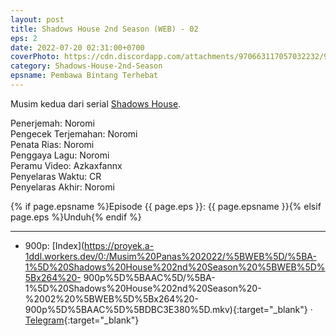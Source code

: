 ```yaml
---
layout: post
title: Shadows House 2nd Season (WEB) - 02
eps: 2
date: 2022-07-20 02:31:00+0700
coverPhoto: https://cdn.discordapp.com/attachments/970663117057032232/997691775911202958/mpv-shot0096.jpg
category: Shadows-House-2nd-Season
epsname: Pembawa Bintang Terhebat
---
```


Musim kedua dari serial [Shadows House](https://a-1fansub.github.io/Shadows-House-Paketan).

Penerjemah: Noromi<br>
Pengecek Terjemahan: Noromi<br>
Penata Rias: Noromi<br>
Penggaya Lagu: Noromi<br>
Peramu Video: Azkaxfannx<br>
Penyelaras Waktu: CR<br>
Penyelaras Akhir: Noromi<br>

{% if page.epsname %}Episode {{ page.eps }}: {{ page.epsname }}{% elsif page.eps %}Unduh{% endif %}

---
- 900p: [Index](https://proyek.a-1ddl.workers.dev/0:/Musim%20Panas%202022/%5BWEB%5D/%5BA-1%5D%20Shadows%20House%202nd%20Season%20%5BWEB%5D%5Bx264%20- 900p%5D%5BAAC%5D/%5BA-1%5D%20Shadows%20House%202nd%20Season%20-%2002%20%5BWEB%5D%5Bx264%20- 900p%5D%5BAAC%5D%5BDBC3E380%5D.mkv){:target="_blank"} &middot; [Telegram](https://t.me/a1fansubweeklies/104){:target="_blank"}
